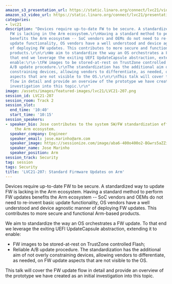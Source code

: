 ```yaml
---
amazon_s3_presentation_url: https://static.linaro.org/connect/lvc21/videos/lvc21-207.mp4
amazon_s3_video_url: https://static.linaro.org/connect/lvc21/presentations/lvc21-207.pdf
categories:
- lvc21
description: "Devices require up-to-date FW to be secure. A standardized way to update
  FW is lacking in the Arm ecosystem.\r\nHaving a standard method to perform FW updates
  benefits the Arm ecosystem -- SoC vendors and OEMs do not need to re-invent basic
  update functionality, OS vendors have a well understood and device agnostic manner
  of deploying FW updates. This contributes to more secure and functional Arm-based
  products.\r\n\r\nWe aim to standardize the way an OS orchestrates a FW update. To
  that end we leverage the exiting UEFI UpdateCapsule abstraction, extending it to
  enable:\r\n-\tFW images to be stored-at-rest on TrustZone controlled Flash;\r\n-\tReliable
  A/B update procedure.\r\nThe standardization has the additional aim of not overly
  constraining devices, allowing vendors to differentiate, as needed, on FW update
  aspects that are not visible to the OS.\r\n\r\nThis talk will cover the FW update
  flow in detail and provide an overview of the prototype we have created as an initial
  investigation into this topic.\r\n"
image: /assets/images/featured-images/lvc21/LVC21-207.png
session_id: LVC21-207
session_room: Track 2
session_slot:
  end_time: '10:40'
  start_time: '10:15'
session_speakers:
- speaker_bio: Jose contributes to the system SW/FW standardization effort within
    the Arm ecosystem.
  speaker_company: Engineer
  speaker_email: jose.marinho@arm.com
  speaker_image: https://sessionize.com/image/aba6-400o400o2-BGwrs5aZZi9YTJCUBG2cRj.jpg
  speaker_name: Jose Marinho
  speaker_position: Arm
session_track: Security
tag: session
tags: Security
title: 'LVC21-207: Standard Firmware Updates on Arm'
---
```


Devices require up-to-date FW to be secure. A standardized way to update FW is lacking in the Arm ecosystem.
Having a standard method to perform FW updates benefits the Arm ecosystem -- SoC vendors and OEMs do not need to re-invent basic update functionality, OS vendors have a well understood and device agnostic manner of deploying FW updates. This contributes to more secure and functional Arm-based products.

We aim to standardize the way an OS orchestrates a FW update. To that end we leverage the exiting UEFI UpdateCapsule abstraction, extending it to enable:
-	FW images to be stored-at-rest on TrustZone controlled Flash;
-	Reliable A/B update procedure.
The standardization has the additional aim of not overly constraining devices, allowing vendors to differentiate, as needed, on FW update aspects that are not visible to the OS.

This talk will cover the FW update flow in detail and provide an overview of the prototype we have created as an initial investigation into this topic.